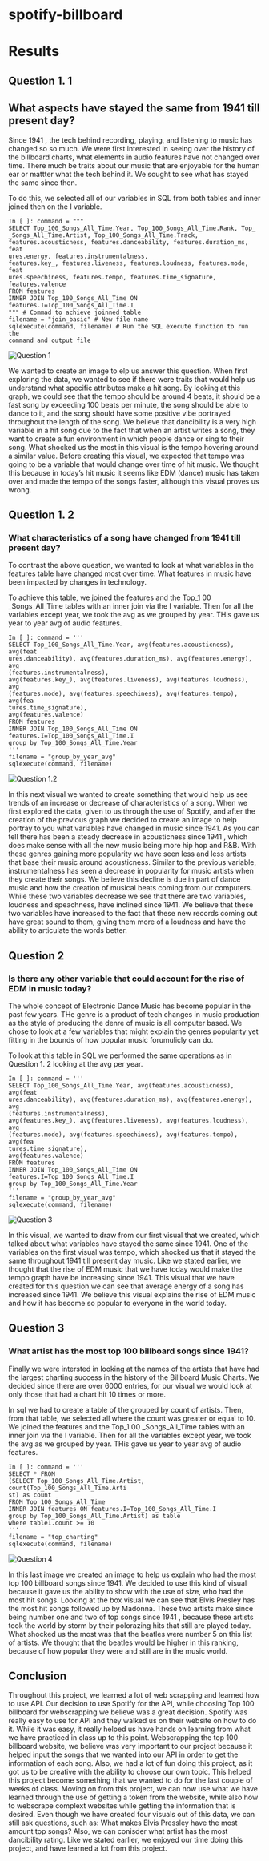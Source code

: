 # spotify-billboard
# Results

## Question 1. 1

## What aspects have stayed the same from 1941 till present day?

Since 1941 , the tech behind recording, playing, and listening to music has changed so so much. We were first
interested in seeing over the history of the billboard charts, what elements in audio features have not changed
over time. There much be traits about our music that are enjoyable for the human ear or mattter what the tech
behind it. We sought to see what has stayed the same since then.

To do this, we selected all of our variables in SQL from both tables and inner joined then on the I variable.


```
In [ ]: command = """
SELECT Top_100_Songs_All_Time.Year, Top_100_Songs_All_Time.Rank, Top_
_Songs_All_Time.Artist, Top_100_Songs_All_Time.Track,
features.acousticness, features.danceability, features.duration_ms, feat
ures.energy, features.instrumentalness,
features.key_, features.liveness, features.loudness, features.mode, feat
ures.speechiness, features.tempo, features.time_signature,
features.valence
FROM features
INNER JOIN Top_100_Songs_All_Time ON features.I=Top_100_Songs_All_Time.I
""" # Commad to achieve joinned table
filename = "join_basic" # New file name
sqlexecute(command, filename) # Run the SQL execute function to run the
command and output file
```
![Question 1](https://raw.githubusercontent.com/briancropp/spotify-billboard/master/First%20Question_CS_Final.png)


We wanted to create an image to elp us answer this question. When first exploring the data, we wanted to see if
there were traits that would help us understand what specific attributes make a hit song. By looking at this
graph, we could see that the tempo should be around 4 beats, it should be a fast song by exceeding 100 beats
per minute, the song should be able to dance to it, and the song should have some positive vibe portrayed
throughout the length of the song. We believe that dancibility is a very high variable in a hit song due to the fact
that when an artist writes a song, they want to create a fun environment in which people dance or sing to their
song. What shocked us the most in this visual is the tempo hovering around a similar value. Before creating this
visual, we expected that tempo was going to be a variable that would change over time of hit music. We
thought this because in today’s hit music it seems like EDM (dance) music has taken over and made the tempo
of the songs faster, although this visual proves us wrong.

## Question 1. 2

### What characteristics of a song have changed from 1941 till present day?

To contrast the above question, we wanted to look at what variables in the features table have changed most
over time. What features in music have been impacted by changes in technology.

To achieve this table, we joined the features and the Top_1 00 _Songs_All_Time tables with an inner join via the I
variable. Then for all the variables except year, we took the avg as we grouped by year. THis gave us year to
year avg of audio features.

```
In [ ]: command = '''
SELECT Top_100_Songs_All_Time.Year, avg(features.acousticness), avg(feat
ures.danceability), avg(features.duration_ms), avg(features.energy), avg
(features.instrumentalness),
avg(features.key_), avg(features.liveness), avg(features.loudness), avg
(features.mode), avg(features.speechiness), avg(features.tempo), avg(fea
tures.time_signature),
avg(features.valence)
FROM features
INNER JOIN Top_100_Songs_All_Time ON features.I=Top_100_Songs_All_Time.I
group by Top_100_Songs_All_Time.Year
'''
filename = "group_by_year_avg"
sqlexecute(command, filename)
```
![Question 1.2](https://raw.githubusercontent.com/briancropp/spotify-billboard/master/Second%20Question_CS_Final.png)


In this next visual we wanted to create something that would help us see trends of an increase or decrease of
characteristics of a song. When we first explored the data, given to us through the use of Spotify, and after the
creation of the previous graph we decided to create an image to help portray to you what variables have
changed in music since 1941. As you can tell there has been a steady decrease in acousticness since 1941 ,
which does make sense with all the new music being more hip hop and R&B. With these genres gaining more
popularity we have seen less and less artists that base their music around acousticness. Similar to the previous
variable, instrumentalness has seen a decrease in popularity for music artists when they create their songs. We
believe this decline is due in part of dance music and how the creation of musical beats coming from our
computers. While these two variables decrease we see that there are two variables, loudness and speachness,
have inclined since 1941. We believe that these two variables have increased to the fact that these new records
coming out have great sound to them, giving them more of a loudness and have the ability to articulate the
words better.

## Question 2

### Is there any other variable that could account for the rise of EDM in music today?


The whole concept of Electronic Dance Music has become popular in the past few years. THe genre is a
product of tech changes in music production as the style of producing the denre of music is all computer
based. We chose to look at a few variables that might explain the genres popularity yet fitting in the bounds of
how popular music forumulicly can do.

To look at this table in SQL we performed the same operations as in Question 1. 2 looking at the avg per year.

```
In [ ]: command = '''
SELECT Top_100_Songs_All_Time.Year, avg(features.acousticness), avg(feat
ures.danceability), avg(features.duration_ms), avg(features.energy), avg
(features.instrumentalness),
avg(features.key_), avg(features.liveness), avg(features.loudness), avg
(features.mode), avg(features.speechiness), avg(features.tempo), avg(fea
tures.time_signature),
avg(features.valence)
FROM features
INNER JOIN Top_100_Songs_All_Time ON features.I=Top_100_Songs_All_Time.I
group by Top_100_Songs_All_Time.Year
'''
filename = "group_by_year_avg"
sqlexecute(command, filename)
```
![Question 3](https://raw.githubusercontent.com/briancropp/spotify-billboard/master/Third%20Question_CS_Final.png)


In this visual, we wanted to draw from our first visual that we created, which talked about what variables have
stayed the same since 1941. One of the variables on the first visual was tempo, which shocked us that it stayed
the same throughout 1941 till present day music. Like we stated earlier, we thought that the rise of EDM music
that we have today would make the tempo graph have be increasing since 1941. This visual that we have
created for this question we can see that average energy of a song has increased since 1941. We believe this
visual explains the rise of EDM music and how it has become so popular to everyone in the world today.

## Question 3

### What artist has the most top 100 billboard songs since 1941?

Finally we were intersted in looking at the names of the artists that have had the largest charting success in the
history of the Billboard Music Charts. We decided since there are over 6000 entries, for our visual we would look
at only those that had a chart hit 10 times or more.

In sql we had to create a table of the grouped by count of artists. Then, from that table, we selected all where
the count was greater or equal to 10. We joined the features and the Top_1 00 _Songs_All_Time tables with an
inner join via the I variable. Then for all the variables except year, we took the avg as we grouped by year. THis
gave us year to year avg of audio features.

```
In [ ]: command = '''
SELECT * FROM
(SELECT Top_100_Songs_All_Time.Artist, count(Top_100_Songs_All_Time.Arti
st) as count
FROM Top_100_Songs_All_Time
INNER JOIN features ON features.I=Top_100_Songs_All_Time.I
group by Top_100_Songs_All_Time.Artist) as table
where table1.count >= 10
'''
filename = "top_charting"
sqlexecute(command, filename)
```

![Question 4](https://raw.githubusercontent.com/briancropp/spotify-billboard/master/Fourth%20Question_CS_Final.png)

In this last image we created an image to help us explain who had the most top 100 billboard songs since 1941.
We decided to use this kind of visual because it gave us the ability to show with the use of size, who had the
most hit songs. Looking at the box visual we can see that Elvis Presley has the most hit songs followed up by
Madonna. These two artists make since being number one and two of top songs since 1941 , because these
artists took the world by storm by their polorazing hits that still are played today. What shocked us the most
was that the beatles were number 5 on this list of artists. We thought that the beatles would be higher in this
ranking, because of how popular they were and still are in the music world.

## Conclusion

Throughout this project, we learned a lot of web scrapping and learned how to use API. Our decision to use
Spotify for the API, while choosing Top 100 billboard for webscrapping we believe was a great decision. Spotify
was really easy to use for API and they walked us on their website on how to do it. While it was easy, it really
helped us have hands on learning from what we have practiced in class up to this point. Webscrapping the top
100 billboard website, we believe was very important to our project because it helped input the songs that we
wanted into our API in order to get the information of each song. Also, we had a lot of fun doing this project, as
it got us to be creative with the ability to choose our own topic. This helped this project become something that
we wanted to do for the last couple of weeks of class. Moving on from this project, we can now use what we
have learned through the use of getting a token from the website, while also how to webscrape complext
websites while getting the information that is desired. Even though we have created four visuals out of this data,
we can still ask questions, such as: What makes Elvis Pressley have the most amount top songs? Also, we can
conisder what artist has the most dancibility rating. Like we stated earlier, we enjoyed our time doing this
project, and have learned a lot from this project.


